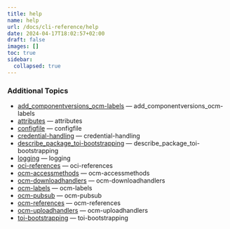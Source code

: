 ```yaml
---
title: help
name: help
url: /docs/cli-reference/help
date: 2024-04-17T18:02:57+02:00
draft: false
images: []
toc: true
sidebar:
  collapsed: true
---
```

### Additional Topics
* [add_componentversions_ocm-labels](/docs/cli-reference/add_componentversions_ocm-labels)	 &mdash; add_componentversions_ocm-labels
* [attributes](/docs/cli-reference/attributes)	 &mdash; attributes
* [configfile](/docs/cli-reference/configfile)	 &mdash; configfile
* [credential-handling](/docs/cli-reference/credential-handling)	 &mdash; credential-handling
* [describe_package_toi-bootstrapping](/docs/cli-reference/describe_package_toi-bootstrapping)	 &mdash; describe_package_toi-bootstrapping
* [logging](/docs/cli-reference/logging)	 &mdash; logging
* [oci-references](/docs/cli-reference/oci-references)	 &mdash; oci-references
* [ocm-accessmethods](/docs/cli-reference/ocm-accessmethods)	 &mdash; ocm-accessmethods
* [ocm-downloadhandlers](/docs/cli-reference/ocm-downloadhandlers)	 &mdash; ocm-downloadhandlers
* [ocm-labels](/docs/cli-reference/ocm-labels)	 &mdash; ocm-labels
* [ocm-pubsub](/docs/cli-reference/ocm-pubsub)	 &mdash; ocm-pubsub
* [ocm-references](/docs/cli-reference/ocm-references)	 &mdash; ocm-references
* [ocm-uploadhandlers](/docs/cli-reference/ocm-uploadhandlers)	 &mdash; ocm-uploadhandlers
* [toi-bootstrapping](/docs/cli-reference/toi-bootstrapping)	 &mdash; toi-bootstrapping
